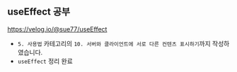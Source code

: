 ## useEffect 공부

https://velog.io/@sue77/useEffect

- `5. 사용법` 카테고리의 `10. 서버와 클라이언트에 서로 다른 컨텐츠 표시하기`까지 작성하였습니다.
- `useEffect` 정리 완료
